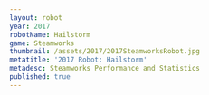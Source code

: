 ```yaml
---
layout: robot
year: 2017
robotName: Hailstorm
game: Steamworks
thumbnail: /assets/2017/2017SteamworksRobot.jpg
metatitle: '2017 Robot: Hailstorm'
metadesc: Steamworks Performance and Statistics
published: true
---
```


